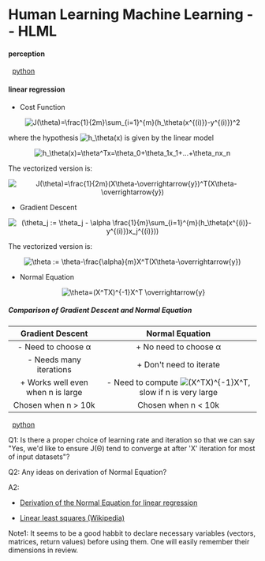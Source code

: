 # Human Learning Machine Learning -- HLML
#### perception 
&nbsp; [python](https://github.com/zjn0505/ML/blob/master/Python/perceptron.py)

#### linear regression
- Cost Function

<p align="center">
  <img src="http://www.sciweavers.org/upload/Tex2Img_1492693028/render.png" alt="J(\theta)=\frac{1}{2m}\sum_{i=1}^{m}(h_\theta(x^{(i)})-y^{(i)})^2"/>
</p>


where the hypothesis ![h_\theta(x)](http://www.sciweavers.org/upload/Tex2Img_1492693075/render.png) is given by the linear model

<p align="center">
  <img src="http://www.sciweavers.org/upload/Tex2Img_1492692889/render.png" alt="h_\theta(x)=\theta^Tx=\theta_0+\theta_1x_1+...+\theta_nx_n"/>
</p>

The vectorized version is:

<p align="center">
  <img src="http://www.sciweavers.org/upload/Tex2Img_1492747002/render.png" alt="J(\theta)=\frac{1}{2m}(X\theta-\overrightarrow{y})^T(X\theta-\overrightarrow{y})"/>
</p>

- Gradient Descent

<p align="center">
  <img src="http://www.sciweavers.org/upload/Tex2Img_1492581297/render.png" alt="(\theta_j := \theta_j - \alpha \frac{1}{m}\sum_{i=1}^{m}(h_\theta(x^{(i)}-y^{(i)})x_j^{(i)}))"/>
</p>


The vectorized version is:

<p align="center">
  <img src="http://www.sciweavers.org/upload/Tex2Img_1492747223/render.png" alt="\theta := \theta-\frac{\alpha}{m}X^T(X\theta-\overrightarrow{y})"/>
</p>

- Normal Equation

<p align="center">
  <img src="http://www.sciweavers.org/upload/Tex2Img_1492752074/render.png" alt="\theta=(X^TX)^{-1}X^T \overrightarrow{y}"/>
</p>

##### Comparison of Gradient Descent and Normal Equation

| Gradient Descent                    | Normal Equation           |
| :---:                               | :----:                    |
| \- Need to choose α                 | \+ No need to choose α    |
| \- Needs many iterations            | \+ Don't need to iterate  |
| \+ Works well even when n is large  | \- Need to compute ![(X^TX)^{-1}X^T](http://www.sciweavers.org/upload/Tex2Img_1492752105/render.png), slow if n is very large |
| Chosen when n > 10k                 | Chosen when n < 10k       |


&nbsp; [python](https://github.com/zjn0505/ML/blob/master/Python/gradient_descent.py)

Q1: Is there a proper choice of learning rate and iteration so that we can say "Yes, we'd like to ensure J(Θ) tend to converge at after 'X' iteration for most of input datasets"?

Q2: Any ideas on derivation of Normal Equation?

A2:
- [Derivation of the Normal Equation for linear regression](http://eli.thegreenplace.net/2014/derivation-of-the-normal-equation-for-linear-regression)

- [Linear least squares (Wikipedia)](https://en.wikipedia.org/wiki/Linear_least_squares_(mathematics))

Note1: It seems to be a good habbit to declare necessary variables (vectors, matrices, return values) before using them. One will easily remember their dimensions in review.

<!--- LaTeX generated in http://www.sciweavers.org/free-online-latex-equation-editor -->
